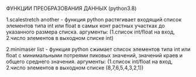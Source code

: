 ФУНКЦИИ ПРЕОБРАЗОВАНИЯ ДАННЫХ (python3.8)

1.scalestretch another - функция python
растягивает входящий список элементов типа int или float в самых конт растных участках до указанного размера списка.
аргументы:
(1.список int/float на вход,
2.число элементов в выходном списке int)

2.minimaser list - функция python 
сжимает список элементов типа int или float с минимальными потреями пиковых значений, значений краев и общего среднего значения.
аргументы:
(1.список int/float на вход,
2.число элементов в выходном списке (8,7,6,5,4,3,2,1))

